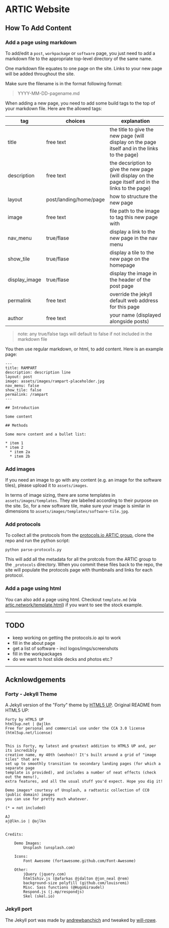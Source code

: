 # ARTIC Website

## How To Add Content

### Add a page using markdown

To add/edit a `post`, `workpackage` or `software` page, you just need to add a markdown file to the appropriate top-level directory of the same name.

One markdown file equates to one page on the site. Links to your new page will be added throughout the site.

Make sure the filename is in the format following format:

> YYYY-MM-DD-pagename.md

When adding a new page, you need to add some build tags to the top of your markdown file. Here are the allowed tags:

| tag           | choices                | explanation                                                                                         |
| ------------- | ---------------------- | --------------------------------------------------------------------------------------------------- |
| title         | free text              | the title to give the new page (will display on the page itself and in the links to the page)       |
| description   | free text              | the decsription to give the new page (will display on the page itself and in the links to the page) |
| layout        | post/landing/home/page | how to structure the new page                                                                       |
| image         | free text              | file path to the image to tag this new page with                                                    |
| nav_menu      | true/flase             | display a link to the new page in the nav menu                                                      |
| show_tile     | true/flase             | display a tile to the new page on the homepage                                                      |
| display_image | true/flase             | display the image in the header of the post page                                                    |
| permalink     | free text              | override the jekyll default web address for this page                                               |
| author        | free text              | your name (displayed alongside posts)                                                               |

> note: any true/false tags will default to false if not included in the markdown file

You then use regular markdown, or html, to add content. Here is an example page:

```
---
title: RAMPART
description: description line
layout: post
image: assets/images/rampart-placeholder.jpg
nav_menu: false
show_tile: false
permalink: /rampart
---

## Introduction

Some content

## Methods

Some more content and a bullet list:

* item 1
* item 2
  * item 2a
  * item 2b

```

### Add images

If you need an image to go with any content (e.g. an image for the software tiles), please upload it to `assets/images`.

In terms of image sizing, there are some templates in `assets/images/templates`. They are labelled according to their purpose on the site. So, for a new software tile, make sure your image is similar in dimensions to `assets/images/templates/software-tile.jpg`.

### Add protocols

To collect all the protocols from the [protocols.io ARTIC group](https://www.protocols.io/groups/artic), clone the repo and run the python script:

```
python parse-protocols.py
```

This will add all the metadata for all the protcols from the ARTIC group to the `_protocols` directory. When you commit these files back to the repo, the site will populate the protocols page with thumbnails and links for each protocol.

### Add a page using html

You can also add a page using html. Checkout `template.md` (via [artic.network/template.html](https://artic.network/template.html)) if you want to see the stock example. 

***

## TODO

* keep working on getting the protocols.io api to work
* fill in the about page
* get a list of software - incl logos/imgs/screenshots
* fill in the workpackages
* do we want to host slide decks and photos etc.?

***

## Acknlowdgements

### Forty - Jekyll Theme

A Jekyll version of the "Forty" theme by [HTML5 UP](https://html5up.net/). Original README from HTML5 UP:

```
Forty by HTML5 UP
html5up.net | @ajlkn
Free for personal and commercial use under the CCA 3.0 license (html5up.net/license)


This is Forty, my latest and greatest addition to HTML5 UP and, per its incredibly
creative name, my 40th (woohoo)! It's built around a grid of "image tiles" that are
set up to smoothly transition to secondary landing pages (for which a separate page
template is provided), and includes a number of neat effects (check out the menu!),
extra features, and all the usual stuff you'd expect. Hope you dig it!

Demo images* courtesy of Unsplash, a radtastic collection of CC0 (public domain) images
you can use for pretty much whatever.

(* = not included)

AJ
aj@lkn.io | @ajlkn


Credits:

	Demo Images:
		Unsplash (unsplash.com)

	Icons:
		Font Awesome (fortawesome.github.com/Font-Awesome)

	Other:
		jQuery (jquery.com)
		html5shiv.js (@afarkas @jdalton @jon_neal @rem)
		background-size polyfill (github.com/louisremi)
		Misc. Sass functions (@HugoGiraudel)
		Respond.js (j.mp/respondjs)
		Skel (skel.io)
```

### Jekyll port

The Jekyll port was made by [andrewbanchich](https://github.com/andrewbanchich/forty-jekyll-theme) and tweaked by [will-rowe](https://github.com/will-rowe).